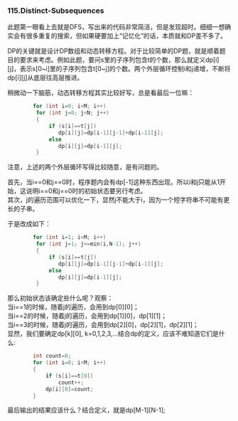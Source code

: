 ### 115.Distinct-Subsequences

此题第一眼看上去就是DFS，写出来的代码非常简洁，但是发现超时。细细一想确实会有很多重复的搜索，但如果硬要加上“记忆化”的话，本质就和DP差不多了。

DP的关键就是设计DP数组和动态转移方程。对于比较简单的DP题，就是顺着题目的要求来考虑。例如此题，要问s里的子序列包含t的个数，那么就定义dp[i][j]，表示s[0\~i]里的子序列包含t[0\~j]的个数。两个外层循环控制i和j递增，不断将dp[i][j]从底层往高层推进。

稍微动一下脑筋，动态转移方程其实比较好写，总是看最后一位嘛：
```cpp
        for (int i=0; i<M; i++)
         for (int j=0; j<N; j++)
         {             
             if (s[i]==t[j])
                dp[i][j]=dp[i-1][j-1]+dp[i-1][j];
             else
                dp[i][j]=dp[i-1][j];                  
         } 
```
注意，上述的两个外层循环写得比较随意，是有问题的。

首先，当i==0和j==0时，程序题内会有dp[-1]这种东西出现。所以i和j只能从1开始，这说明i==0和j==0时的初始状态要另行考虑。    
其次，j的遍历范围可以优化一下，显然j不能大于i，因为一个短字符串不可能有更长的子串。

于是改成如下：
```cpp
        for (int i=1; i<M; i++)
         for (int j=1; j<=min(i,N-1); j++)
         {             
             if (s[i]==t[j])
                dp[i][j]=dp[i-1][j-1]+dp[i-1][j];
             else
                dp[i][j]=dp[i-1][j];                  
         } 
```
那么初始状态该确定些什么呢？观察：   
当i==1的时候，随着j的遍历，会用到dp[0][0]；    
当i==2的时候，随着j的遍历，会用到dp[1][0]，dp[1][1]；   
当i==3的时候，随着j的遍历，会用到dp[2][0]，dp[2][1]，dp[2][1]；    
显然，我们要确定dp[k][0], k=0,1,2,3,...结合dp的定义，应该不难知道它们是什么:    
```cpp
        int count=0;
        for (int i=0; i<M; i++)
        {
            if (s[i]==t[0])            
                count++;
            dp[i][0]=count;                            
        }
```
最后输出的结果应该什么？结合定义，就是dp[M-1][N-1];
